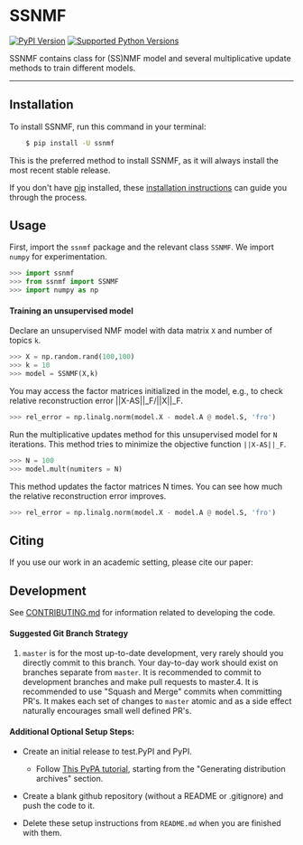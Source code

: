 # SSNMF

[![PyPI Version](https://img.shields.io/pypi/v/ssnmf.svg)](https://pypi.org/project/ssnmf/)
[![Supported Python Versions](https://img.shields.io/pypi/pyversions/ssnmf.svg)](https://pypi.org/project/ssnmf/)

SSNMF contains class for (SS)NMF model and several multiplicative update methods to train different models.

---

## Installation

To install SSNMF, run this command in your terminal:

```bash
    $ pip install -U ssnmf
```

This is the preferred method to install SSNMF, as it will always install the most recent stable release.

If you don't have [pip](https://pip.pypa.io) installed, these [installation instructions](http://docs.python-guide.org/en/latest/starting/installation/) can guide
you through the process.

## Usage

First, import the `ssnmf` package and the relevant class `SSNMF`.  We import `numpy` for experimentation. 

```python
>>> import ssnmf
>>> from ssnmf import SSNMF
>>> import numpy as np

```

#### Training an unsupervised model

Declare an unsupervised NMF model with data matrix `X` and number of topics `k`.  

```python
>>> X = np.random.rand(100,100)
>>> k = 10
>>> model = SSNMF(X,k)
```

You may access the factor matrices initialized in the model, e.g., to check relative reconstruction error ||X-AS||_F/||X||_F.

```python
>>> rel_error = np.linalg.norm(model.X - model.A @ model.S, 'fro')
```

Run the multiplicative updates method for this unsupervised model for `N` iterations.  This method tries to minimize the objective function `||X-AS||_F`. 

```python
>>> N = 100
>>> model.mult(numiters = N)
```

This method updates the factor matrices N times.  You can see how much the relative reconstruction error improves.

```python
>>> rel_error = np.linalg.norm(model.X - model.A @ model.S, 'fro')
```



## Citing
If you use our work in an academic setting, please cite our paper:



## Development
See [CONTRIBUTING.md](CONTRIBUTING.md) for information related to developing the code.

#### Suggested Git Branch Strategy
1. `master` is for the most up-to-date development, very rarely should you directly commit to this branch. Your day-to-day work should exist on branches separate from `master`. It is recommended to commit to development branches and make pull requests to master.4. It is recommended to use "Squash and Merge" commits when committing PR's. It makes each set of changes to `master`
atomic and as a side effect naturally encourages small well defined PR's.


#### Additional Optional Setup Steps:
* Create an initial release to test.PyPI and PyPI.
    * Follow [This PyPA tutorial](https://packaging.python.org/tutorials/packaging-projects/#generating-distribution-archives), starting from the "Generating distribution archives" section.

* Create a blank github repository (without a README or .gitignore) and push the code to it.

* Delete these setup instructions from `README.md` when you are finished with them.
